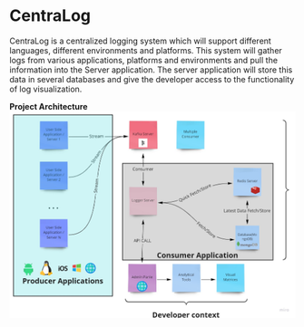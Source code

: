 # CentraLog

CentraLog is a centralized logging system which will support different languages, different environments and platforms. This system will gather logs from various applications, platforms and environments and pull the information into the Server application. The server application will store this data in several databases and give the developer access to the functionality of log visualization.

**Project Architecture**<br/>
![Project flow](https://github.com/ankit2104/Centralog/blob/master/Architecture_project.png)
